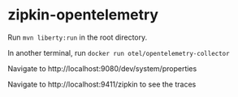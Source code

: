 # zipkin-opentelemetry

Run `mvn liberty:run` in the root directory.

In another terminal, run `docker run otel/opentelemetry-collector`

Navigate to http://localhost:9080/dev/system/properties

Navigate to http://localhost:9411/zipkin to see the traces
